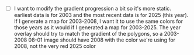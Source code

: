 - [ ] I want to modify the gradient progression a bit so it's more static.  earliest data is for 2003 and the most recent data is for 2025 (this year).  If I generate a map for 2003-2008, I want it to use the same colors for those years as it would if I generated a map for 2003-2025.  The year overlay should try to match the gradient of the polygons, so a 2003-2008 08-01 image should have 2008 with the color we're using for 2008, not the very red 2025 color